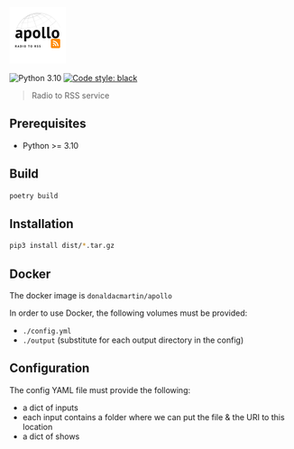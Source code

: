 ![Logo](/doc/logo-small.png)

![Python 3.10](https://img.shields.io/badge/python-3.10-informational)
[![Code style: black](https://img.shields.io/badge/code%20style-black-000000.svg)](https://github.com/psf/black)

> Radio to RSS service

## Prerequisites

- Python >= 3.10

## Build

```bash
poetry build
```

## Installation

```bash
pip3 install dist/*.tar.gz
```

## Docker

The docker image is `donaldacmartin/apollo`

In order to use Docker, the following volumes must be provided:

- `./config.yml`
- `./output` (substitute for each output directory in the config)

## Configuration

The config YAML file must provide the following:

- a dict of inputs
- each input contains a folder where we can put the file & the URI to this location
- a dict of shows
